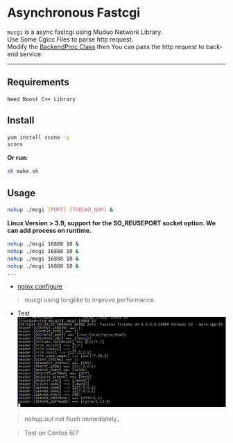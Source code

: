# Asynchronous Fastcgi

`mucgi` is a async fastcgi using Muduo Network Library.  
Use Some Cgicc Files to parse http request.  
Modify the [BackendProc Class](backend.cpp) then You can pass the http request to  back-end service.

---

## Requirements
    Need Boost C++ Library  

## Install
```sh
yum install scons -y
scons
```

__Or run:__ 
```sh
sh make.sh
```

## Usage
```sh
nohup ./mcgi [PORT] [THREAD_NUM] &
```

__Linux Version > 3.9, support for the SO_REUSEPORT socket option. We can add process on runtime.__

```sh
nohup ./mcgi 16888 10 &
nohup ./mcgi 16888 10 & 
nohup ./mcgi 16888 10 &
nohup ./mcgi 16888 10 &
...
```
* [nginx configure](/doc/nginx_configure.conf)  
> mucgi using longlike to improve performance.

* Test  
![测试](/doc/image/last03.png)   
> nohup.out not flush immediately，


> Test on Centos 6/7

